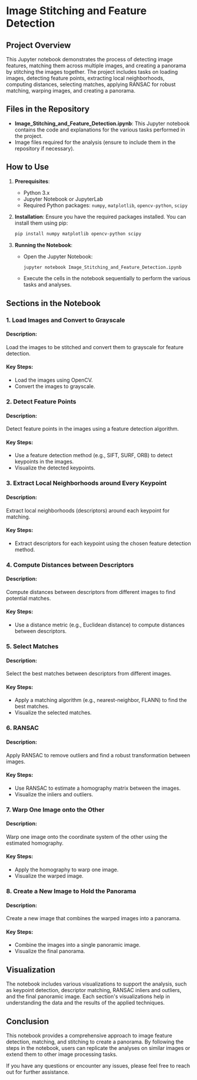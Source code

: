# Image Stitching and Feature Detection

## Project Overview
This Jupyter notebook demonstrates the process of detecting image features, matching them across multiple images, and creating a panorama by stitching the images together. The project includes tasks on loading images, detecting feature points, extracting local neighborhoods, computing distances, selecting matches, applying RANSAC for robust matching, warping images, and creating a panorama.

## Files in the Repository
- **Image_Stitching_and_Feature_Detection.ipynb**: This Jupyter notebook contains the code and explanations for the various tasks performed in the project.
- Image files required for the analysis (ensure to include them in the repository if necessary).

## How to Use
1. **Prerequisites**:
   - Python 3.x
   - Jupyter Notebook or JupyterLab
   - Required Python packages: `numpy`, `matplotlib`, `opencv-python`, `scipy`

2. **Installation**:
   Ensure you have the required packages installed. You can install them using pip:
   ```bash
   pip install numpy matplotlib opencv-python scipy
   ```

3. **Running the Notebook**:
   - Open the Jupyter Notebook:
     ```bash
     jupyter notebook Image_Stitching_and_Feature_Detection.ipynb
     ```
   - Execute the cells in the notebook sequentially to perform the various tasks and analyses.

## Sections in the Notebook

### 1. Load Images and Convert to Grayscale
#### Description:
Load the images to be stitched and convert them to grayscale for feature detection.
#### Key Steps:
   - Load the images using OpenCV.
   - Convert the images to grayscale.

### 2. Detect Feature Points
#### Description:
Detect feature points in the images using a feature detection algorithm.
#### Key Steps:
   - Use a feature detection method (e.g., SIFT, SURF, ORB) to detect keypoints in the images.
   - Visualize the detected keypoints.

### 3. Extract Local Neighborhoods around Every Keypoint
#### Description:
Extract local neighborhoods (descriptors) around each keypoint for matching.
#### Key Steps:
   - Extract descriptors for each keypoint using the chosen feature detection method.

### 4. Compute Distances between Descriptors
#### Description:
Compute distances between descriptors from different images to find potential matches.
#### Key Steps:
   - Use a distance metric (e.g., Euclidean distance) to compute distances between descriptors.

### 5. Select Matches
#### Description:
Select the best matches between descriptors from different images.
#### Key Steps:
   - Apply a matching algorithm (e.g., nearest-neighbor, FLANN) to find the best matches.
   - Visualize the selected matches.

### 6. RANSAC
#### Description:
Apply RANSAC to remove outliers and find a robust transformation between images.
#### Key Steps:
   - Use RANSAC to estimate a homography matrix between the images.
   - Visualize the inliers and outliers.

### 7. Warp One Image onto the Other
#### Description:
Warp one image onto the coordinate system of the other using the estimated homography.
#### Key Steps:
   - Apply the homography to warp one image.
   - Visualize the warped image.

### 8. Create a New Image to Hold the Panorama
#### Description:
Create a new image that combines the warped images into a panorama.
#### Key Steps:
   - Combine the images into a single panoramic image.
   - Visualize the final panorama.

## Visualization
The notebook includes various visualizations to support the analysis, such as keypoint detection, descriptor matching, RANSAC inliers and outliers, and the final panoramic image. Each section's visualizations help in understanding the data and the results of the applied techniques.

## Conclusion
This notebook provides a comprehensive approach to image feature detection, matching, and stitching to create a panorama. By following the steps in the notebook, users can replicate the analyses on similar images or extend them to other image processing tasks.

If you have any questions or encounter any issues, please feel free to reach out for further assistance.